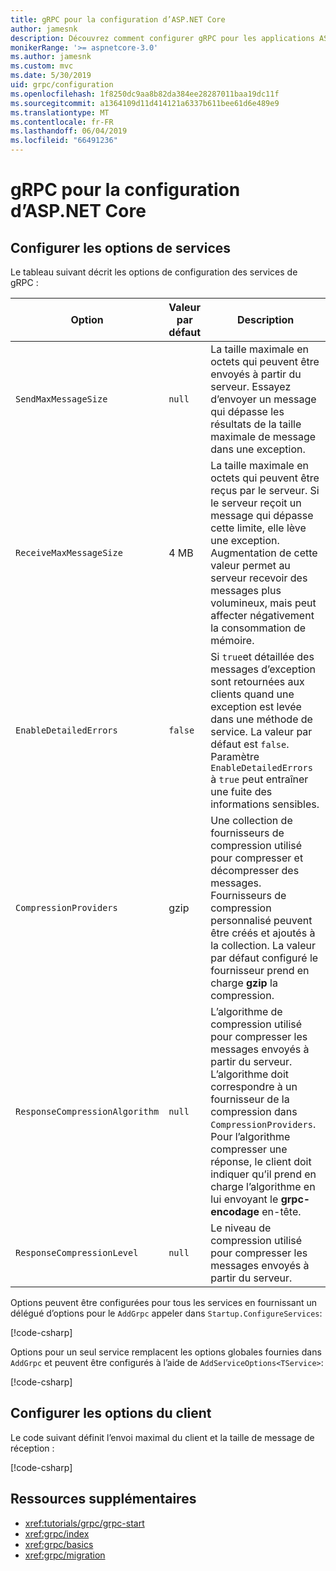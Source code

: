 ```yaml
---
title: gRPC pour la configuration d’ASP.NET Core
author: jamesnk
description: Découvrez comment configurer gRPC pour les applications ASP.NET Core.
monikerRange: '>= aspnetcore-3.0'
ms.author: jamesnk
ms.custom: mvc
ms.date: 5/30/2019
uid: grpc/configuration
ms.openlocfilehash: 1f8250dc9aa8b82da384ee28287011baa19dc11f
ms.sourcegitcommit: a1364109d11d414121a6337b611bee61d6e489e9
ms.translationtype: MT
ms.contentlocale: fr-FR
ms.lasthandoff: 06/04/2019
ms.locfileid: "66491236"
---
```

# <a name="grpc-for-aspnet-core-configuration"></a>gRPC pour la configuration d’ASP.NET Core

## <a name="configure-services-options"></a>Configurer les options de services

Le tableau suivant décrit les options de configuration des services de gRPC :

| Option | Valeur par défaut | Description |
| ------ | ------------- | ----------- |
| `SendMaxMessageSize` | `null` | La taille maximale en octets qui peuvent être envoyés à partir du serveur. Essayez d’envoyer un message qui dépasse les résultats de la taille maximale de message dans une exception. |
| `ReceiveMaxMessageSize` | 4 MB | La taille maximale en octets qui peuvent être reçus par le serveur. Si le serveur reçoit un message qui dépasse cette limite, elle lève une exception. Augmentation de cette valeur permet au serveur recevoir des messages plus volumineux, mais peut affecter négativement la consommation de mémoire. |
| `EnableDetailedErrors` | `false` | Si `true`et détaillée des messages d’exception sont retournées aux clients quand une exception est levée dans une méthode de service. La valeur par défaut est `false`. Paramètre `EnableDetailedErrors` à `true` peut entraîner une fuite des informations sensibles. |
| `CompressionProviders` | gzip | Une collection de fournisseurs de compression utilisé pour compresser et décompresser des messages. Fournisseurs de compression personnalisé peuvent être créés et ajoutés à la collection. La valeur par défaut configuré le fournisseur prend en charge **gzip** la compression. |
| `ResponseCompressionAlgorithm` | `null` | L’algorithme de compression utilisé pour compresser les messages envoyés à partir du serveur. L’algorithme doit correspondre à un fournisseur de la compression dans `CompressionProviders`. Pour l’algorithme compresser une réponse, le client doit indiquer qu’il prend en charge l’algorithme en lui envoyant le **grpc-encodage** en-tête. |
| `ResponseCompressionLevel` | `null` | Le niveau de compression utilisé pour compresser les messages envoyés à partir du serveur. |

Options peuvent être configurées pour tous les services en fournissant un délégué d’options pour le `AddGrpc` appeler dans `Startup.ConfigureServices`:

[!code-csharp[](~/grpc/configuration/sample/GrcpService/Startup.cs?name=snippet)]

Options pour un seul service remplacent les options globales fournies dans `AddGrpc` et peuvent être configurés à l’aide de `AddServiceOptions<TService>`:

[!code-csharp[](~/grpc/configuration/sample/GrcpService/Startup2.cs?name=snippet)]

## <a name="configure-client-options"></a>Configurer les options du client

Le code suivant définit l’envoi maximal du client et la taille de message de réception :

[!code-csharp[](~/grpc/configuration/sample/Program.cs?name=snippet&highlight=3-6)]

## <a name="additional-resources"></a>Ressources supplémentaires

* <xref:tutorials/grpc/grpc-start>
* <xref:grpc/index>
* <xref:grpc/basics>
* <xref:grpc/migration>
